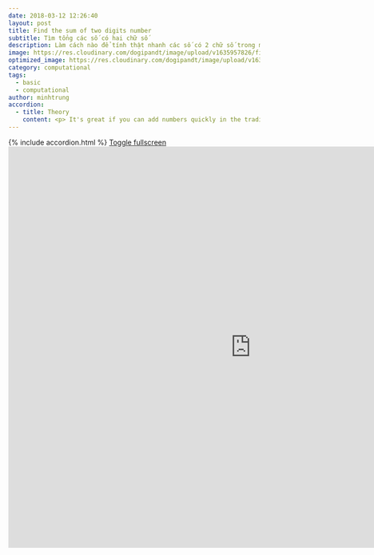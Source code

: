 ```yaml
---
date: 2018-03-12 12:26:40
layout: post
title: Find the sum of two digits number
subtitle: Tìm tổng các số có hai chữ số
description: Làm cách nào để tính thật nhanh các số có 2 chữ số trong một thời gian ngắn - như thời gian mà vòng xoay đưa ra kết quả sổ xố?
image: https://res.cloudinary.com/dogipandt/image/upload/v1635957826/find-the-sum-of-2-digit-numbers-n%E1%BB%81n_lfyl4g.png
optimized_image: https://res.cloudinary.com/dogipandt/image/upload/v1635957826/find-the-sum-of-2-digit-numbers-n%E1%BB%81n_lfyl4g.png
category: computational
tags:
  - basic
  - computational
author: minhtrung
accordion:
  - title: Theory
    content: <p> It's great if you can add numbers quickly in the traditional way. Now consider the following quick way\[\overline{ab}+\overline{cd}= 10 \times (a+c) + (b+d)\]. <p> In words, try adding the tens, then multiply them by ten, and add the result to the sum of the unit digits.</p>
---
```

<head>
  <meta charset="utf-8">
  <meta name="viewport" content="width=device-width">
  <title>MathJax example</title>
  <script src="https://polyfill.io/v3/polyfill.min.js?features=es6"></script>
  <script id="MathJax-script" async
          src="https://cdn.jsdelivr.net/npm/mathjax@3/es5/tex-mml-chtml.js">
  </script>
</head>
{% include accordion.html %}
<a href= "https://scratch.mit.edu/projects/566528570/fullscreen/">Toggle fullscreen </a>
<iframe src="https://scratch.mit.edu/projects/566528570/embed" allowtransparency="true" width="970" height="804" frameborder="0" scrolling="no" allowfullscreen></iframe>





